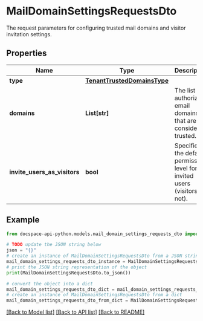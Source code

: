 # MailDomainSettingsRequestsDto
The request parameters for configuring trusted mail domains and visitor invitation settings.

## Properties

Name | Type | Description | Notes
------------ | ------------- | ------------- | -------------
**type** | [**TenantTrustedDomainsType**](TenantTrustedDomainsType.md) |  | 
**domains** | **List[str]** | The list of authorized email domains that are considered trusted. | 
**invite_users_as_visitors** | **bool** | Specifies the default permission level for the invited users (visitors or not). | [optional] 

## Example

```python
from docspace-api-python.models.mail_domain_settings_requests_dto import MailDomainSettingsRequestsDto

# TODO update the JSON string below
json = "{}"
# create an instance of MailDomainSettingsRequestsDto from a JSON string
mail_domain_settings_requests_dto_instance = MailDomainSettingsRequestsDto.from_json(json)
# print the JSON string representation of the object
print(MailDomainSettingsRequestsDto.to_json())

# convert the object into a dict
mail_domain_settings_requests_dto_dict = mail_domain_settings_requests_dto_instance.to_dict()
# create an instance of MailDomainSettingsRequestsDto from a dict
mail_domain_settings_requests_dto_from_dict = MailDomainSettingsRequestsDto.from_dict(mail_domain_settings_requests_dto_dict)
```
[[Back to Model list]](../README.md#documentation-for-models) [[Back to API list]](../README.md#documentation-for-api-endpoints) [[Back to README]](../README.md)


